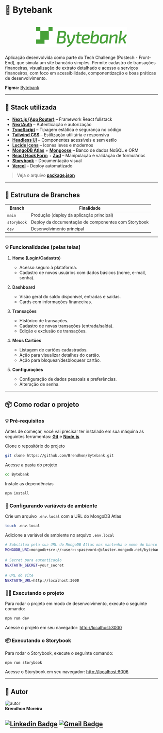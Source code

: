 # 💸 Bytebank

<h1 align="center">
    <img src="./public/logo.svg" width="300px;" alt="logo"/>
</h1>

Aplicação desenvolvida como parte do Tech Challenge (Postech - Front-End), que simula um site bancário simples. Permite cadastro de transações financeiras, visualização de extrato detalhado e acesso a serviços financeiros, com foco em acessibilidade, componentização e boas práticas de desenvolvimento.

**Figma:** [Bytebank](https://www.figma.com/design/E9UFSc9LUXlL88hIvIcuLd/Modelo-Fase-1---P%C3%93S-FIAP?node-id=503-4264)

---

## 🚀 Stack utilizada

- [**Next.js (App Router)**](https://nextjs.org/docs/app) – Framework React fullstack
- [**NextAuth**](https://next-auth.js.org/) – Autenticação e autorização
- [**TypeScript**](https://www.typescriptlang.org/) – Tipagem estática e segurança no código
- [**Tailwind CSS**](https://tailwindcss.com/) – Estilização utilitária e responsiva
- [**Headless UI**](https://headlessui.com/) – Componentes acessíveis e sem estilo
- [**Lucide Icons**](https://lucide.dev/) – Ícones leves e modernos
- [**MongoDB Atlas**](https://www.mongodb.com/atlas/database) + [**Mongoose**](https://mongoosejs.com/) – Banco de dados NoSQL e ORM
- [**React Hook Form**](https://react-hook-form.com/) + [**Zod**](https://zod.dev/) – Manipulação e validação de formulários
- [**Storybook**](https://storybook.js.org/) – Documentação visual
- [**Vercel**](https://vercel.com/) – Deploy automatizado

> Veja o arquivo  **[package.json](https://github.com/Brendhon/Bytebank/blob/main/package.json)**

---

## 📁 Estrutura de Branches

| Branch      | Finalidade                                          |
| ----------- | --------------------------------------------------- |
| `main`      | Produção (deploy da aplicação principal)            |
| `storybook` | Deploy da documentação de componentes com Storybook |
| `dev`       | Desenvolvimento principal                           |

---

### 💡 **Funcionalidades (pelas telas)**

1. **Home (Login/Cadastro)**
   - Acesso seguro à plataforma.
   - Cadastro de novos usuários com dados básicos (nome, e-mail, senha).

2. **Dashboard**
   - Visão geral do saldo disponível, entradas e saídas.
   - Cards com informações financeiras.

3. **Transações**
   - Histórico de transações.
   - Cadastro de novas transações (entrada/saída).
   - Edição e exclusão de transações.

4. **Meus Cartões**
   - Listagem de cartões cadastrados.
   - Ação para visualizar detalhes do cartão.
   - Ação para bloquear/desbloquear cartão.

5. **Configurações**
   - Configuração de dados pessoais e preferências.
   - Alteração de senha.

---

## 📦 Como rodar o projeto

### 💡 Pré-requisitos

Antes de começar, você vai precisar ter instalado em sua máquina as seguintes ferramentas:
**[Git](https://git-scm.com)** e **[Node.js](https://nodejs.org/en/)**.<br> 

Clone o repositório do projeto

```bash
git clone https://github.com/Brendhon/Bytebank.git
```

Acesse a pasta do projeto

```bash
cd Bytebank
```

Instale as dependências

```bash
npm install
```

### 📄 Configurando variáveis de ambiente

Crie um arquivo `.env.local` com a URL do MongoDB Atlas

```bash
touch .env.local
```

Adicione a variável de ambiente no arquivo `.env.local`

```bash
# Substitua pela sua URL do MongoDB Atlas mas mantenha o nome do banco de dados - bytebank
MONGODB_URI=mongodb+srv://<user>:<password>@cluster.mongodb.net/bytebank

# Secret para autenticação
NEXTAUTH_SECRET=your_secret

# URL do site
NEXTAUTH_URL=http://localhost:3000
```

### 🏃‍♂️ Executando o projeto

Para rodar o projeto em modo de desenvolvimento, execute o seguinte comando:

```bash
npm run dev
```

Acesse o projeto em seu navegador: [http://localhost:3000](http://localhost:3000)

### 📦 Executando o Storybook

Para rodar o Storybook, execute o seguinte comando:

```bash
npm run storybook
```

Acesse o Storybook em seu navegador: [http://localhost:6006](http://localhost:6006)

---

## 👥 Autor
<img style="border-radius: 20%;" src="https://avatars1.githubusercontent.com/u/52840078?s=400&u=67bc81db89b5abf12cf592e0c610426afd3a02f4&v=4" width="120px;" alt="autor"/><br>
**Brendhon Moreira**

[![Linkedin Badge](https://img.shields.io/badge/-Brendhon-blue?style=flat-square&logo=Linkedin&logoColor=white&link=https://www.linkedin.com/in/brendhon-moreira)](https://www.linkedin.com/in/brendhon-moreira)
[![Gmail Badge](https://img.shields.io/badge/-brendhon.e.c.m@gmail.com-c14438?style=flat-square&logo=Gmail&logoColor=white&link=mailto:brendhon.e.c.m@gmail.com)](mailto:brendhon.e.c.m@gmail.com)
---